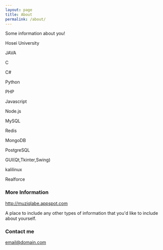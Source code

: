 ```yaml
---
layout: page
title: About
permalink: /about/
---
```


Some information about you!

Hosei University

JAVA

C

C#

Python

PHP

Javascript

Node.js

MySQL

Redis

MongoDB

PostgreSQL

GUI(Qt,Tkinter,Swing)

kalilinux

Realforce

### More Information

http://muziqlabe.appspot.com

A place to include any other types of information that you'd like to include about yourself.

### Contact me

[email@domain.com](mailto:email@domain.com)
